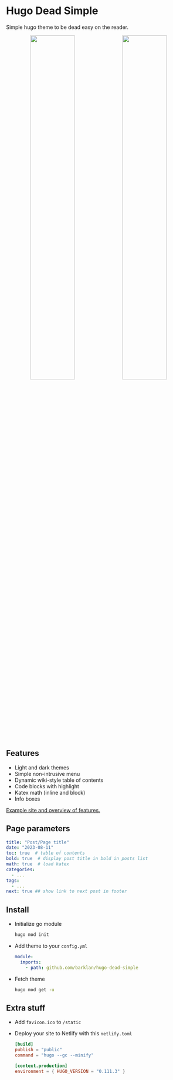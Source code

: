# Hugo Dead Simple

Simple hugo theme to be dead easy on the reader.

<p align="middle">
  <img src="https://raw.githubusercontent.com/barklan/hugo-dead-simple/main/images/screenshot.png" width="49%"/>
  <img src="https://raw.githubusercontent.com/barklan/hugo-dead-simple/main/images/tn.png" width="49%"/>
</p>


## Features

- Light and dark themes
- Simple non-intrusive menu
- Dynamic wiki-style table of contents
- Code blocks with highlight
- Katex math (inline and block)
- Info boxes

[Example site and overview of features.](https://aprilhamer.netlify.app/notes/make-posts-look-good/)

## Page parameters

```yml
title: "Post/Page title"
date: "2023-08-11"
toc: true  # table of contents
bold: true  # display post title in bold in posts list
math: true  # load katex
categories:
  - ...
tags:
  - ...
next: true ## show link to next post in footer
```

## Install

- Initialize go module

    ```bash
    hugo mod init
    ```

- Add theme to your `config.yml`

    ```yml
    module:
      imports:
        - path: github.com/barklan/hugo-dead-simple
    ```

- Fetch theme

    ```bash
    hugo mod get -u
    ```

## Extra stuff

- Add `favicon.ico` to `/static`
- Deploy your site to Netlify with this `netlify.toml`

    ```toml
    [build]
    publish = "public"
    command = "hugo --gc --minify"

    [context.production]
    environment = { HUGO_VERSION = "0.111.3" }
    ```

